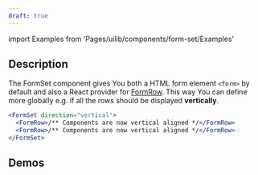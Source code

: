 ```yaml
---
draft: true
---
```


import Examples from 'Pages/uilib/components/form-set/Examples'

## Description

The FormSet component gives You both a HTML form element `<form>` by default and also a React provider for [FormRow](/uilib/components/form-row). This way You can define more globally e.g. if all the rows should be displayed **vertically**.

```jsx
<FormSet direction="vertical">
  <FormRow>/** Components are now vertical aligned */</FormRow>
  <FormRow>/** Components are now vertical aligned */</FormRow>
</FormSet>
```

## Demos

<Examples />
